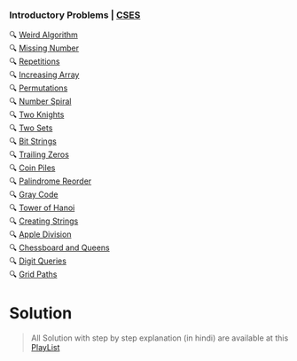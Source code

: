 ### Introductory Problems | [CSES](https://cses.fi/)

🔍 [Weird Algorithm](https://cses.fi/problemset/task/1068)<br>
🔍 [Missing Number](https://cses.fi/problemset/task/1083)<br>
🔍 [Repetitions](https://cses.fi/problemset/task/1069)<br>
🔍 [Increasing Array](https://cses.fi/problemset/task/1094)<br>
🔍 [Permutations](https://cses.fi/problemset/task/1070)<br>
🔍 [Number Spiral](https://cses.fi/problemset/task/1071)<br>
🔍 [Two Knights](https://cses.fi/problemset/task/1072)<br>
🔍 [Two Sets](https://cses.fi/problemset/task/1092)<br>
🔍 [Bit Strings](https://cses.fi/problemset/task/1617)<br>
🔍 [Trailing Zeros](https://cses.fi/problemset/task/1618)<br>
🔍 [Coin Piles](https://cses.fi/problemset/task/1754)<br>
🔍 [Palindrome Reorder](https://cses.fi/problemset/task/1755)<br>
🔍 [Gray Code](https://cses.fi/problemset/task/2205)<br>
🔍 [Tower of Hanoi](https://cses.fi/problemset/task/2165)<br>
🔍 [Creating Strings](https://cses.fi/problemset/task/1622)<br>
🔍 [Apple Division](https://cses.fi/problemset/task/1623)<br>
🔍 [Chessboard and Queens](https://cses.fi/problemset/task/1624)<br>
🔍 [Digit Queries](https://cses.fi/problemset/task/2431)<br>
🔍 [Grid Paths](https://cses.fi/problemset/task/1625)<br>

# Solution
> All Solution with step by step explanation (in hindi) are available at this [PlayList](https://www.youtube.com/playlist?list=PL-qFZbR0uFedl6LCG073jJQPWc_VIh8tc)